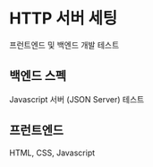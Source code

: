# HTTP 서버 세팅
프런트엔드 및 백엔드 개발 테스트

## 백엔드 스펙
Javascript 서버 (JSON Server) 테스트

## 프런트엔드
HTML, CSS, Javascript